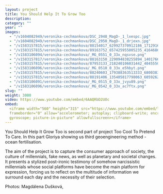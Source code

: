 ```yaml
---
layout: project
title: You Should Help It To Grow Too
description:
category: ""
year: ""
images:
  - "/v1604082949/veronika-cechmankova/DSC_2948_MagD-_1_lxespc.jpg"
  - "/v1604082949/veronika-cechmankova/DSC_2950_MagD-_1_drjexn.jpg"
  - "/v1583157815/veronika-cechmankova/88154017_629927370912186_1712916219880800256_n_xafx4v.jpg"
  - "/v1583157815/veronika-cechmankova/89163752_657425955005235_4164686038670770176_n_dd68kh.jpg"
  - "/v1583106094/veronika-cechmankova/_MG_0551_0_33x_nqsvse.png"
  - "/v1583157817/veronika-cechmankova/88163150_229094838255894_1401766012746989568_n_uwd5gq.jpg"
  - "/v1583157815/veronika-cechmankova/87953133_218240106031442_4045550504942501888_n_zw31o9.jpg"
  - "/v1583106096/veronika-cechmankova/_MG_0510_0_33x_e5hbyt.png"
  - "/v1583157815/veronika-cechmankova/88240603_179388363513333_6800383073088176128_n_cuwasi.jpg"
  - "/v1583157815/veronika-cechmankova/88191406_135405817798063_6059262878202986496_n_q7mum3.jpg"
  - "/v1583106091/veronika-cechmankova/_MG_0515_0_33x_jvyu89.png"
  - "/v1583106096/veronika-cechmankova/_MG_0542_0_33x_ac7ftx.png"
slug: ""
weight: 3000
video: https://www.youtube.com/embed/6AAQRbD2UOc
embed:
  <iframe width="560" height="315" src="https://www.youtube.com/embed/loBwihoblGg"
  frameborder="0" allow="accelerometer; autoplay; clipboard-write; encrypted-media;
  gyroscope; picture-in-picture" allowfullscreen></iframe>
---
```


You Should Help It Grow Too is second part of project Too Cool To Pretend To Care. In this part Gloriya showing us third geoengineering method - ocean fertilisation.

The aim of the project is to capture the consumer approach of society, the culture of millennials, fake news, as well as planetary and societal changes. It presents a stylized post-ironic testimony of somehow narcissistic millennials whose social platforms have become the main platform for expression, forcing us to reflect on the multitude of information we surround each day and the necessity of their selection.

Photos: Magdálena Dušková,
